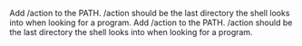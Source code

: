 Add /action to the PATH. /action should be the last directory the shell looks into when looking for a program. Add /action to the PATH. /action should be the last directory the shell looks into when looking for a program.
